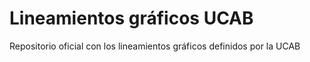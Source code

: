 # Lineamientos gráficos UCAB

Repositorio oficial con los lineamientos gráficos definidos por la UCAB
